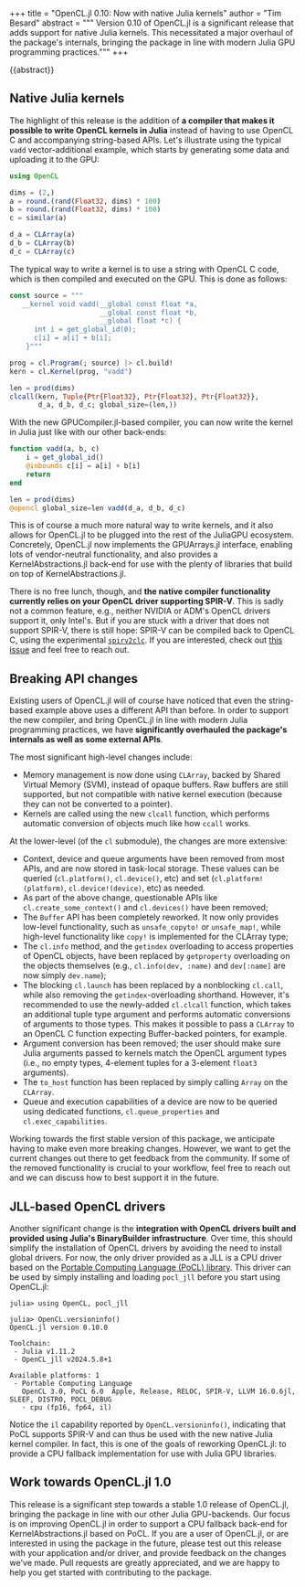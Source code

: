 +++
title = "OpenCL.jl 0.10: Now with native Julia kernels"
author = "Tim Besard"
abstract = """
  Version 0.10 of OpenCL.jl is a significant release that adds support for native Julia
  kernels. This necessitated a major overhaul of the package's internals, bringing the
  package in line with modern Julia GPU programming practices."""
+++

{{abstract}}


## Native Julia kernels

The highlight of this release is the addition of **a compiler that makes it possible to
write OpenCL kernels in Julia** instead of having to use OpenCL C and accompanying
string-based APIs. Let's illustrate using the typical `vadd` vector-additional example,
which starts by generating some data and uploading it to the GPU:

```julia
using OpenCL

dims = (2,)
a = round.(rand(Float32, dims) * 100)
b = round.(rand(Float32, dims) * 100)
c = similar(a)

d_a = CLArray(a)
d_b = CLArray(b)
d_c = CLArray(c)
```

The typical way to write a kernel is to use a string with OpenCL C code, which is then
compiled and executed on the GPU. This is done as follows:

```julia
const source = """
   __kernel void vadd(__global const float *a,
                      __global const float *b,
                      __global float *c) {
      int i = get_global_id(0);
      c[i] = a[i] + b[i];
    }"""

prog = cl.Program(; source) |> cl.build!
kern = cl.Kernel(prog, "vadd")

len = prod(dims)
clcall(kern, Tuple{Ptr{Float32}, Ptr{Float32}, Ptr{Float32}},
       d_a, d_b, d_c; global_size=(len,))
```

With the new GPUCompiler.jl-based compiler, you can now write the kernel in Julia just like
with our other back-ends:

```julia
function vadd(a, b, c)
    i = get_global_id()
    @inbounds c[i] = a[i] + b[i]
    return
end

len = prod(dims)
@opencl global_size=len vadd(d_a, d_b, d_c)
```

This is of course a much more natural way to write kernels, and it also allows for OpenCL.jl
to be plugged into the rest of the JuliaGPU ecosystem. Concretely, OpenCL.jl now implements
the GPUArrays.jl interface, enabling lots of vendor-neutral functionality, and also provides
a KernelAbstractions.jl back-end for use with the plenty of libraries that build on top of
KernelAbstractions.jl.

There is no free lunch, though, and **the native compiler functionality currently relies on
your OpenCL driver supporting SPIR-V**. This is sadly not a common feature, e.g., neither
NVIDIA or ADM's OpenCL drivers support it, only Intel's. But if you are stuck with a driver
that does not support SPIR-V, there is still hope: SPIR-V can be compiled back to OpenCL C,
using the experimental [`spirv2clc`](https://github.com/kpet/spirv2clc). If you are
interested, check out [this issue](https://github.com/JuliaGPU/OpenCL.jl/issues/234) and
feel free to reach out.


## Breaking API changes

Existing users of OpenCL.jl will of course have noticed that even the string-based example
above uses a different API than before. In order to support the new compiler, and bring
OpenCL.jl in line with modern Julia programming practices, we have **significantly
overhauled the package's internals as well as some external APIs**.

The most significant high-level changes include:

- Memory management is now done using `CLArray`, backed by Shared Virtual Memory (SVM),
  instead of opaque buffers. Raw buffers are still supported, but not compatible with native
  kernel execution (because they can not be converted to a pointer).
- Kernels are called using the new `clcall` function, which performs automatic conversion
  of objects much like how `ccall` works.

At the lower-level (of the `cl` submodule), the changes are more extensive:

- Context, device and queue arguments have been removed from most APIs, and are now stored
  in task-local storage. These values can be queried (`cl.platform()`, `cl.device()`, etc)
  and set (`cl.platform!(platform)`, `cl.device!(device)`, etc) as needed.
- As part of the above change, questionable APIs like `cl.create_some_context()` and
  `cl.devices()` have been removed;
- The `Buffer` API has been completely reworked. It now only provides low-level
  functionality, such as `unsafe_copyto!` or `unsafe_map!`, while high-level functionality
  like `copy!` is implemented for the CLArray type;
- The `cl.info` method, and the `getindex` overloading to access properties of OpenCL
  objects, have been replaced by `getproperty` overloading on the objects themselves
  (e.g., `cl.info(dev, :name)` and `dev[:name]` are now simply `dev.name`);
- The blocking `cl.launch` has been replaced by a nonblocking `cl.call`, while also removing
  the `getindex`-overloading shorthand. However, it's recommended to use the
  newly-added `cl.clcall` function, which takes an additional tuple type argument and
  performs automatic conversions of arguments to those types. This makes it possible to
  pass a `CLArray` to an OpenCL C function expecting Buffer-backed pointers, for example.
- Argument conversion has been removed; the user should make sure Julia arguments passed to
  kernels match the OpenCL argument types (i.e., no empty types, 4-element tuples for a
  3-element `float3` arguments).
- The `to_host` function has been replaced by simply calling `Array` on the `CLArray`.
- Queue and execution capabilities of a device are now to be queried using dedicated
  functions, `cl.queue_properties` and `cl.exec_capabilities`.

Working towards the first stable version of this package, we anticipate having to make even
more breaking changes. However, we want to get the current changes out there to get feedback
from the community. If some of the removed functionality is crucial to your workflow, feel
free to reach out and we can discuss how to best support it in the future.


## JLL-based OpenCL drivers

Another significant change is the **integration with OpenCL drivers built and provided using
Julia's BinaryBuilder infrastructure**. Over time, this should simplify the installation of
OpenCL drivers by avoiding the need to install global drivers. For now, the only driver
provided as a JLL is a CPU driver based on the [Portable Computing Language (PoCL)
library](https://portablecl.org/). This driver can be used by simply installing and loading
`pocl_jll` before you start using OpenCL.jl:

```julia-repl
julia> using OpenCL, pocl_jll

julia> OpenCL.versioninfo()
OpenCL.jl version 0.10.0

Toolchain:
 - Julia v1.11.2
 - OpenCL_jll v2024.5.8+1

Available platforms: 1
 - Portable Computing Language
   OpenCL 3.0, PoCL 6.0  Apple, Release, RELOC, SPIR-V, LLVM 16.0.6jl, SLEEF, DISTRO, POCL_DEBUG
   · cpu (fp16, fp64, il)
```

Notice the `il` capability reported by `OpenCL.versioninfo()`, indicating that PoCL supports
SPIR-V and can thus be used with the new native Julia kernel compiler. In fact, this is one
of the goals of reworking OpenCL.jl: to provide a CPU fallback implementation for use with
Julia GPU libraries.


## Work towards OpenCL.jl 1.0

This release is a significant step towards a stable 1.0 release of OpenCL.jl, bringing the
package in line with our other Julia GPU-backends. Our focus is on improving OpenCL.jl in
order to support a CPU fallback back-end for KernelAbstractions.jl based on PoCL. If you
are a user of OpenCL.jl, or are interested in using the package in the future, please test
out this release with your application and/or driver, and provide feedback on the changes
we've made. Pull requests are greatly appreciated, and we are happy to help you get started
with contributing to the package.
